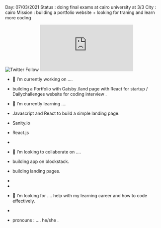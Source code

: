 Day: 07/03/2021
Status : doing final exams at cairo university at 3/3 
City : cairo 
Mission : building a portfolio website + looking for traning and learn more coding

![Twitter Follow](https://img.shields.io/twitter/follow/zoro_94?style=social)
![GitHub stars](https://img.shields.io/github/stars/zoro9483/zoro9483.md?style=social)
- 🔭 I’m currently working on ....
-  building a 
 Portfolio with Gatsby /land page with React for startup / Dailychallenges website for coding interview .

- 🌱 I’m currently learning .... 
- Javascript and React to build a simple landing page.
- Sanity.io
- React.js
- 
- 👯 I’m looking to collaborate on .... 
- building app on blockstack.
- building landing pages.
- 
- 
- 🤔 I’m looking for .... help with my learning career and how to code effectively.
- 
- pronouns : .... he/she .




